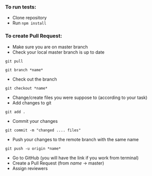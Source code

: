 ### **To run tests:**
* Clone repository
* Run `npm install`

### **To create Pull Request:**
* Make sure you are on master branch
* Check your local master branch is up to date
```
git pull
```
```
git branch *name*
```
* Check out the branch
```
git checkout *name*
```
* Change/create files you were suppose to (according to your task)
* Add changes to git
```
git add .
```
* Commit your changes
```
git commit -m "changed .... files"
```
* Push your changes to the remote branch with the same name
```
git push -u origin *name*
```
* Go to GitHub (you will have the link if you work from terminal)
* Create a Pull Request (from *name* -> master)
* Assign reviewers

